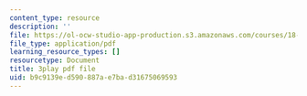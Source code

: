 ```yaml
---
content_type: resource
description: ''
file: https://ol-ocw-studio-app-production.s3.amazonaws.com/courses/18-01sc-single-variable-calculus-fall-2010/b9c9139ed590887ae7bad31675069593_HgEqXhsIq_g.pdf
file_type: application/pdf
learning_resource_types: []
resourcetype: Document
title: 3play pdf file
uid: b9c9139e-d590-887a-e7ba-d31675069593
---
```

